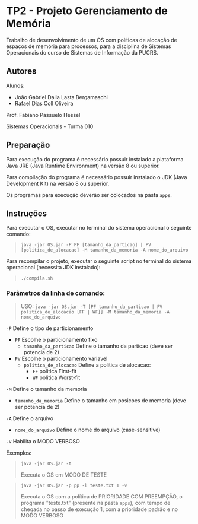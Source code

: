 # TP2 - Projeto Gerenciamento de Memória

Trabalho de desenvolvimento de um OS com políticas de alocação de espaços de memória para processos, para a disciplina de Sistemas Operacionais do curso de Sistemas de Informação da PUCRS.

## Autores

Alunos:
- João Gabriel Dalla Lasta Bergamaschi
- Rafael Dias Coll Oliveira

Prof. Fabiano Passuelo Hessel

Sistemas Operacionais - Turma 010

## Preparação

Para execução do programa é necessário possuir instalado a plataforma Java JRE (Java Runtime Environment) na versão 8 ou superior.

Para compilação do programa é necessário possuir instalado o JDK (Java Development Kit) na versão 8 ou superior.

Os programas para execução deverão ser colocados na pasta `apps`.

## Instruções

Para executar o OS, executar no terminal do sistema operacional o seguinte comando:
> `java -jar OS.jar -P PF [tamanho_da_particao] | PV  [politica_de_alocacao] -M tamanho_da_memoria -A nome_do_arquivo`

Para recompilar o projeto, executar o seguinte script no terminal do sistema operacional (necessita JDK instalado):
> `./compila.sh`

### Parâmetros da linha de comando:

> USO: `java -jar OS.jar -T [PF tamanho_da_particao | PV politica_de_alocacao [FF | WF]] -M tamanho_da_memoria -A nome_do_arquivo`

`-P`                            Define o tipo de particionamento
+ `PF`                          Escolhe o particionamento fixo
    + `tamanho_da_particao`     Define o tamanho da particao (deve ser potencia de 2)
+ `PV`                          Escolhe o particionamento variavel
    + `politica_de_alocacao`    Define a politica de alocacao: 
        + `FF` politica First-fit
        + `WF` politica Worst-fit

`-M`                            Define o tamanho da memoria
+ `tamanho_da_memoria`          Define o tamanho em posicoes de memoria (deve ser potencia de 2)

`-A`                            Define o arquivo
+ `nome_do_arquivo`             Define o nome do arquivo (case-sensitive)

`-V`              Habilita o MODO VERBOSO

Exemplos:
> `java -jar OS.jar -t`
> 
> Executa o OS em MODO DE TESTE

> `java -jar OS.jar -p pp -l teste.txt 1 -v`
> 
> Executa o OS com a política de PRIORIDADE COM PREEMPÇÃO, o programa "teste.txt" (presente na pasta `apps`), com tempo de chegada no passo de execução 1, com a prioridade padrão e no MODO VERBOSO
